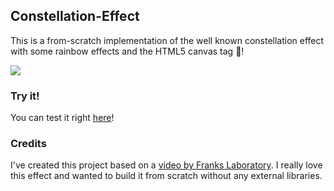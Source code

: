 ## Constellation-Effect
This is a from-scratch implementation of the well known constellation effect with some rainbow effects and the HTML5 canvas tag :rainbow:!

![](constellation.gif)

### Try it!
You can test it right [here](https://th3shadowbroker.github.io/constellation-effect/)!

### Credits
I've created this project based on a [video by Franks Laboratory](https://www.youtube.com/watch?v=Yvz_axxWG4Y). I really love this effect and wanted to build it from scratch without any external libraries.